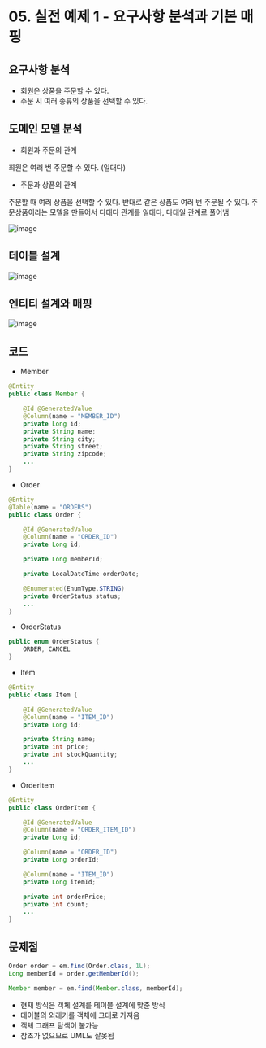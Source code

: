 # 05. 실전 예제 1 - 요구사항 분석과 기본 매핑
## 요구사항 분석
- 회원은 상품을 주문할 수 있다.
- 주문 시 여러 종류의 상품을 선택할 수 있다.

## 도메인 모델 분석
- 회원과 주문의 관계

회원은 여러 번 주문할 수 있다. (일대다)

- 주문과 상품의 관계

주문할 때 여러 상품을 선택할 수 있다. 반대로 같은 상품도 여러 번 주문될 수 있다.
주문상품이라는 모델을 만들어서 다대다 관계를 일대다, 다대일 관계로 풀어냄

![image](https://github.com/GYUNGAEEEE/inflearn-SpringBoot-JPA/assets/158580466/31f42787-6176-494b-8567-4e9f4bb6f122)

## 테이블 설계
![image](https://github.com/GYUNGAEEEE/inflearn-SpringBoot-JPA/assets/158580466/55b65351-4ea0-4856-a5b6-c1c9040757dd)

## 엔티티 설계와 매핑
![image](https://github.com/GYUNGAEEEE/inflearn-SpringBoot-JPA/assets/158580466/b2dfbff3-9e68-4e04-8fa5-d1b4cc496c3f)

## 코드
- Member
```java
@Entity
public class Member {

    @Id @GeneratedValue
    @Column(name = "MEMBER_ID")
    private Long id;
    private String name;
    private String city;
    private String street;
    private String zipcode;
    ...
}
```
- Order
```java
@Entity
@Table(name = "ORDERS")
public class Order {

    @Id @GeneratedValue
    @Column(name = "ORDER_ID")
    private Long id;

    private Long memberId;

    private LocalDateTime orderDate;

    @Enumerated(EnumType.STRING)
    private OrderStatus status;
    ...
}
```
- OrderStatus
```java
public enum OrderStatus {
    ORDER, CANCEL
}
```
- Item
```java
@Entity
public class Item {

    @Id @GeneratedValue
    @Column(name = "ITEM_ID")
    private Long id;

    private String name;
    private int price;
    private int stockQuantity;
    ...
}
```
- OrderItem
```java
@Entity
public class OrderItem {

    @Id @GeneratedValue
    @Column(name = "ORDER_ITEM_ID")
    private Long id;

    @Column(name = "ORDER_ID")
    private Long orderId;

    @Column(name = "ITEM_ID")
    private Long itemId;

    private int orderPrice;
    private int count;
    ...
}
```
## 문제점
```java
Order order = em.find(Order.class, 1L);
Long memberId = order.getMemberId();

Member member = em.find(Member.class, memberId);
```
- 현재 방식은 객체 설계를 테이블 설계에 맞춘 방식
- 테이블의 외래키를 객체에 그대로 가져옴
- 객체 그래프 탐색이 불가능
- 참조가 없으므로 UML도 잘못됨
